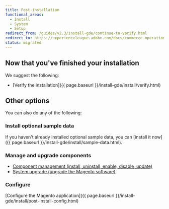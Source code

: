```yaml
---
title: Post-installation
functional_areas:
  - Install
  - System
  - Setup
redirect_from: /guides/v2.3/install-gde/continue-to-verify.html
redirect_to: https://experienceleague.adobe.com/docs/commerce-operations/installation-guide/next-steps/verify.html
status: migrated
---
```


## Now that you've finished your installation

We suggest the following:

*  [Verify the installation]({{ page.baseurl }}/install-gde/install/verify.html)

## Other options

You can also do any of the following:

### Install optional sample data

If you haven't already installed optional sample data, you can [install it now]({{ page.baseurl }}/install-gde/install/sample-data.html).

### Manage and upgrade components

*  [Component management (install, uninstall, enable, disable, update)](https://experienceleague.adobe.com/docs/commerce-operations/upgrade-guide/modules/manage.html)
*  [System upgrade (upgrade the Magento software)](https://experienceleague.adobe.com/docs/commerce-operations/upgrade-guide/implementation/perform-upgrade.html)

### Configure

[Configure the Magento application]({{ page.baseurl }}/install-gde/install/post-install-config.html)
